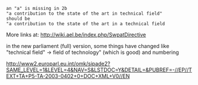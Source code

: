 `an "a" is missing in 2b `\
`"a contribution to the state of the art in technical field"`\
`should be`\
`"a contribution to the state of the art in a technical field `

More links at: <http://wiki.ael.be/index.php/SwpatDirective>

in the new parliament (full) version, some things have changed like
\"technical field\" -\> field of technology\" (which is good) and
numbering

<http://www2.europarl.eu.int/omk/sipade2?SAME_LEVEL=1&LEVEL=4&NAV=S&LSTDOC=Y&DETAIL=&PUBREF=-//EP//TEXT+TA+P5-TA-2003-0402+0+DOC+XML+V0//EN>
